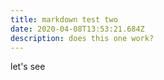 ```yaml
---
title: markdown test two
date: 2020-04-08T13:53:21.684Z
description: does this one work?
---
```

let's see